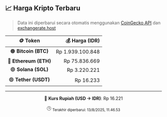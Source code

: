 

<!-- HARGA_KRIPTO -->
## 📈 Harga Kripto Terbaru

> Data ini diperbarui secara otomatis menggunakan [CoinGecko API](https://www.coingecko.com/) dan [exchangerate.host](https://exchangerate.host/)

<div align="center">

| 🪙 Token | 💰 Harga (IDR) |
|:------:|---------------:|
| 🟠 **Bitcoin (BTC)**   | Rp 1.939.100.848 |
| 🔵 **Ethereum (ETH)**  | Rp 75.836.669 |
| 🟣 **Solana (SOL)**    | Rp 3.220.221 |
| 🟢 **Tether (USDT)**   | Rp 16.233 |

---

💱 **Kurs Rupiah (USD → IDR)**: Rp 16.221

🕒 <sub>Terakhir diperbarui: 13/8/2025, 11.46.53</sub>

</div>
<!-- /HARGA_KRIPTO -->